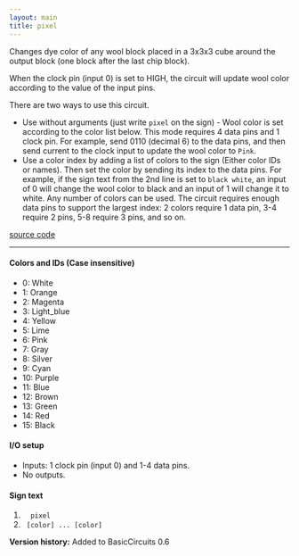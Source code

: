 ```yaml
---
layout: main
title: pixel
---
```


Changes dye color of any wool block placed in a 3x3x3 cube around the output block (one block after the last chip block).

When the clock pin (input 0) is set to HIGH, the circuit will update wool color according to the value of the input pins.  

There are two ways to use this circuit. 

* Use without arguments (just write `pixel` on the sign) - Wool color is set according to the color list below. This mode requires 4 data pins and 1 clock pin. For example, send 0110 (decimal 6) to the data pins, and then send current to the clock input to update the wool color to `Pink`.
* Use a color index by adding a list of colors to the sign (Either color IDs or names). Then set the color by sending its index to the data pins. For example, if the sign text from the 2nd line is set to `black white`, an input of 0 will change the wool color to black and an input of 1 will change it to white. Any number of colors can be used. The circuit requires enough data pins to support the largest index: 2 colors require 1 data pin,  3-4 require 2 pins, 5-8 require 3 pins, and so on.

[source code](https://github.com/eisental/BasicCircuits/blob/master/src/main/java/org/tal/basiccircuits/pixel.java)

* * *


#### Colors and IDs (Case insensitive)
- 0: White
- 1: Orange
- 2: Magenta
- 3: Light_blue
- 4: Yellow
- 5: Lime
- 6: Pink
- 7: Gray
- 8: Silver
- 9: Cyan
- 10: Purple
- 11: Blue
- 12: Brown
- 13: Green
- 14: Red
- 15: Black
    
#### I/O setup 
* Inputs: 1 clock pin (input 0) and 1-4 data pins.
* No outputs.

#### Sign text
1. `   pixel   `
2. `  [color] ... [color] ` 

__Version history:__ Added to BasicCircuits 0.6